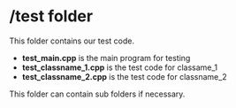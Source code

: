 # /test folder

This folder contains our test code.

* **test_main.cpp** is the main program for testing
* **test_classname_1.cpp** is the test code for classame_1
* **test_classname_2.cpp** is the test code for classname_2

This folder can contain sub folders if necessary.